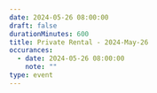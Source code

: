 ```yaml
---
date: 2024-05-26 08:00:00
draft: false
durationMinutes: 600
title: Private Rental - 2024-May-26
occurances:
  - date: 2024-05-26 08:00:00
    note: ""
type: event
---
```

